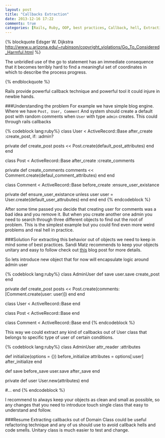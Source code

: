 ```yaml
---
layout: post
title: "Callbacks Extraction"
date: 2013-12-16 17:22
comments: true
categories: [Rails, Ruby, OOP, best practices, Callback, hell, Extraction]
---
```

{% blockquote Edsger W. Dijkstra http://www.u.arizona.edu/~rubinson/copyright_violations/Go_To_Considered_Harmful.html %}

The unbridled use of the go to statement has an immediate consequence that it becomes terribly hard to find a meaningful set of coordinates in which to describe the process progress.

{% endblockquote %}

Rails provide powerful callback technique and powerful tool it could injure in newbie hands.

<!-- more -->

###Understanding the problem
For example we have simple blog engine. Where we have <code>Post, User, Comment</code>
And system should create a default post with random comments when <code>User</code> with type <code>admin</code> creates. This could through rails callbacks

{% codeblock lang:ruby%}
class User < ActiveRecord::Base
  after_create :create_post, if: :admin?

  private
  def create_post
    posts << Post.create(default_post_attributes)
  end
end

class Post < ActiveRecord::Base
  after_create :create_comments

  private
  def create_comments
    comments << Comment.create(defaul_comment_attributes)
  end
end

class Comment < ActiveRecord::Base
  before_create :ensure_user_existance

  private
  def ensure_user_existance
    unless user
      user = User.create(default_user_attrubutes)
    end
  end
end
{% endcodeblock %}

After some time passed you decide that creating user for comments was a bad idea and you remove it.
But when you create another one admin you need to search through three different objects to find out the root of problem. This is the simplest example but you could find even more weird problems and real hell in practice.

###Solution
For extracting this behavior out of objects we need to keep in mind some of best practices. Sandi Matz recommends to keep your objects unitary and easy to follow check out [this](http://robots.thoughtbot.com/sandi-metz-rules-for-developers) blog post for more details.

So lets introduce new object that for now will encapsulate logic around admin user

{% codeblock lang:ruby%}
class AdminUser
  def save
    user.save
    create_post
  end

  private
  def create_post
    posts << Post.create(comments: [Comment.create(user: user)])
  end
end

class User < ActiveRecord::Base
end

class Post < ActiveRecord::Base
end

class Comment < ActiveRecord::Base
end
{% endcodeblock %}

This way we could extract any kind of callbacks out of User class that belongs to specific type of user of certain conditions.

{% codeblock lang:ruby%}
class AdminUser
  attr_reader :attributes

  def initialize(options = {})
    before_initialize
    attributes = options[:user]
    after_initialize
  end

  def save
    before_save
    user.save
    after_save
  end

  private
  def user
    User.new(attributes)
  end

  #...
end
{% endcodeblock %}

I recommend to always keep your objects as clean and small as possible, so any changes that you need to introduce touch single class that easy to understand and follow.

###Resume
Extracting callbacks out of Domain Class could be useful refactoring technique and any of us should use to avoid callback hells and code smells. Unitary class is much easier to test and change.
